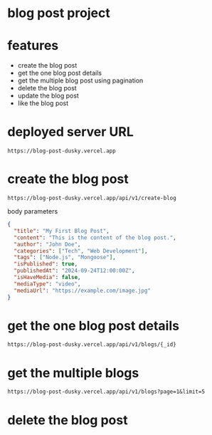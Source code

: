 # blog post project

# features 
- create the blog post
- get the one blog post details
- get the multiple blog post using pagination
- delete the blog post
- update the blog post
- like the blog post

# deployed server URL
```curl
https://blog-post-dusky.vercel.app
```
# create the blog post
```curl
https://blog-post-dusky.vercel.app/api/v1/create-blog
```
body parameters
```json
{
  "title": "My First Blog Post",
  "content": "This is the content of the blog post.",
  "author": "John Doe",
  "categories": ["Tech", "Web Development"],
  "tags": ["Node.js", "Mongoose"],
  "isPublished": true,
  "publishedAt": "2024-09-24T12:00:00Z",
  "isHaveMedia": false,
  "mediaType": "video",
  "mediaUrl": "https://example.com/image.jpg"
}

```

# get the one blog post details
```curl
https://blog-post-dusky.vercel.app/api/v1/blogs/{_id}
```
# get the multiple blogs
```curl 
https://blog-post-dusky.vercel.app/api/v1/blogs?page=1&limit=5
```

# delete the blog post
```curl
```
